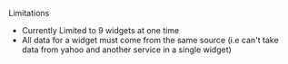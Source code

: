 Limitations

- Currently Limited to 9 widgets at one time
- All data for a widget must come from the same source (i.e can't take data from yahoo and another service in a single widget)